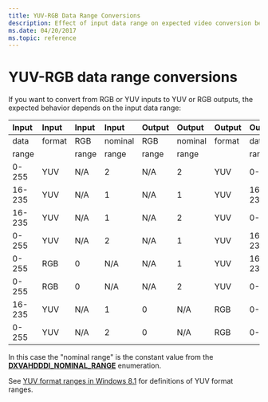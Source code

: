 ```yaml
---
title: YUV-RGB Data Range Conversions
description: Effect of input data range on expected video conversion behavior
ms.date: 04/20/2017
ms.topic: reference
---
```


# <span id="display.yuv-rgb_data_range_conversions"></span>YUV-RGB data range conversions


If you want to convert from RGB or YUV inputs to YUV or RGB outputs, the expected behavior depends on the input data range:

<table>
<colgroup>
<col width="11%" />
<col width="11%" />
<col width="11%" />
<col width="11%" />
<col width="11%" />
<col width="11%" />
<col width="11%" />
<col width="11%" />
<col width="11%" />
</colgroup>
<thead>
<tr class="header">
<th align="left">Input</th>
<th align="left">Input</th>
<th align="left">Input</th>
<th align="left">Input</th>
<th align="left">Output</th>
<th align="left">Output</th>
<th align="left">Output</th>
<th align="left">Output</th>
<th align="left">Operation</th>
</tr>
</thead>
<tbody>
<tr class="odd">
<td align="left">data</td>
<td align="left">format</td>
<td align="left">RGB</td>
<td align="left">nominal</td>
<td align="left">RGB</td>
<td align="left">nominal</td>
<td align="left">format</td>
<td align="left">data</td>
<td align="left"></td>
</tr>
<tr class="even">
<td align="left">range</td>
<td align="left"></td>
<td align="left">range</td>
<td align="left">range</td>
<td align="left">range</td>
<td align="left">range</td>
<td align="left"></td>
<td align="left">range</td>
<td align="left"></td>
</tr>
<tr class="odd">
<td align="left">0-255</td>
<td align="left">YUV</td>
<td align="left">N/A</td>
<td align="left">2</td>
<td align="left">N/A</td>
<td align="left">2</td>
<td align="left">YUV</td>
<td align="left">0-255</td>
<td align="left">None</td>
</tr>
<tr class="even">
<td align="left">16-235</td>
<td align="left">YUV</td>
<td align="left">N/A</td>
<td align="left">1</td>
<td align="left">N/A</td>
<td align="left">1</td>
<td align="left">YUV</td>
<td align="left">16-235</td>
<td align="left">None</td>
</tr>
<tr class="odd">
<td align="left">16-235</td>
<td align="left">YUV</td>
<td align="left">N/A</td>
<td align="left">1</td>
<td align="left">N/A</td>
<td align="left">2</td>
<td align="left">YUV</td>
<td align="left">0-255</td>
<td align="left">Scale</td>
</tr>
<tr class="even">
<td align="left">0-255</td>
<td align="left">YUV</td>
<td align="left">N/A</td>
<td align="left">2</td>
<td align="left">N/A</td>
<td align="left">1</td>
<td align="left">YUV</td>
<td align="left">16-235</td>
<td align="left">Scale</td>
</tr>
<tr class="odd">
<td align="left">0-255</td>
<td align="left">RGB</td>
<td align="left">0</td>
<td align="left">N/A</td>
<td align="left">N/A</td>
<td align="left">1</td>
<td align="left">YUV</td>
<td align="left">16-235</td>
<td align="left">RGBtoYUV</td>
</tr>
<tr class="even">
<td align="left">0-255</td>
<td align="left">RGB</td>
<td align="left">0</td>
<td align="left">N/A</td>
<td align="left">N/A</td>
<td align="left">2</td>
<td align="left">YUV</td>
<td align="left">0-255</td>
<td align="left">RGBtoYUV</td>
</tr>
<tr class="odd">
<td align="left">16-235</td>
<td align="left">YUV</td>
<td align="left">N/A</td>
<td align="left">1</td>
<td align="left">0</td>
<td align="left">N/A</td>
<td align="left">RGB</td>
<td align="left">0-255</td>
<td align="left">YUVtoRGB</td>
</tr>
<tr class="even">
<td align="left">0-255</td>
<td align="left">YUV</td>
<td align="left">N/A</td>
<td align="left">2</td>
<td align="left">0</td>
<td align="left">N/A</td>
<td align="left">RGB</td>
<td align="left">0-255</td>
<td align="left">YUVtoRGB</td>
</tr>
</tbody>
</table>

 

In this case the "nominal range" is the constant value from the [**DXVAHDDDI\_NOMINAL\_RANGE**](/windows-hardware/drivers/ddi/d3dumddi/ne-d3dumddi-_dxvahdddi_nominal_range) enumeration.

See [YUV format ranges in Windows 8.1](yuv-format-ranges.md) for definitions of YUV format ranges.

 

